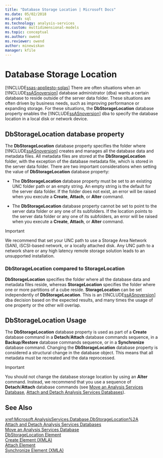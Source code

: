 ```yaml
---
title: "Database Storage Location | Microsoft Docs"
ms.date: 05/02/2018
ms.prod: sql
ms.technology: analysis-services
ms.custom: multidimensional-models
ms.topic: conceptual
ms.author: owend
ms.reviewer: owend
author: minewiskan
manager: kfile
---
```

# Database Storage Location
[!INCLUDE[ssas-appliesto-sqlas](../../includes/ssas-appliesto-sqlas.md)]
  There are often situations when an [!INCLUDE[ssASnoversion](../../includes/ssasnoversion-md.md)] database administrator (dba) wants a certain database to reside outside of the server data folder. These situations are often driven by business needs, such as improving performance or expanding storage. For these situations, the **DbStorageLocation** database property enables the [!INCLUDE[ssASnoversion](../../includes/ssasnoversion-md.md)] dba to specify the database location in a local disk or network device.  
  
## DbStorageLocation database property  
 The **DbStorageLocation** database property specifies the folder where [!INCLUDE[ssASnoversion](../../includes/ssasnoversion-md.md)] creates and manages all the database data and metadata files. All metadata files are stored at the **DbStorageLocation** folder, with the exception of the database metadata file, which is stored in the server data folder. There are two important considerations when setting the value of **DbStorageLocation** database property:  
  
-   The **DbStorageLocation** database property must be set to an existing UNC folder path or an empty string. An empty string is the default for the server data folder. If the folder does not exist, an error will be raised when you execute a **Create**, **Attach**, or **Alter** command.  
  
-   The **DbStorageLocation** database property cannot be set to point to the server data folder or any one of its subfolders. If the location points to the server data folder or any one of its subfolders, an error will be raised when you execute a **Create**, **Attach**, or **Alter** command.  
  
> [!IMPORTANT]  
>  We recommend that set your UNC path to use a Storage Area Network (SAN), iSCSI-based network, or a locally attached disk. Any UNC path to a network share or any high latency remote storage solution leads to an unsupported installation.  
  
### DbStorageLocation compared to StorageLocation  
 **DbStorageLocation** specifies the folder where all the database data and metadata files reside, whereas **StorageLocation** specifies the folder where one or more partitions of a cube reside. **StorageLocation** can be set independently of **DbStorageLocation**. This is an [!INCLUDE[ssASnoversion](../../includes/ssasnoversion-md.md)] dba decision based on the expected results, and many times the usage of one property or the other will overlap.  
  
## DbStorageLocation Usage  
 The **DbStorageLocation** database property is used as part of a **Create** database command in a **Detach**/**Attach** database commands sequence, in a **Backup**/**Restore** database commands sequence, or in a **Synchronize** database command. Changing the **DbStorageLocation** database property is considered a structural change in the database object. This means that all metadata must be recreated and the data reprocessed.  
  
> [!IMPORTANT]  
>  You should not change the database storage location by using an **Alter** command. Instead, we recommend that you use a sequence of **Detach**/**Attach** database commands (see [Move an Analysis Services Database](../../analysis-services/multidimensional-models/move-an-analysis-services-database.md), [Attach and Detach Analysis Services Databases](../../analysis-services/multidimensional-models/attach-and-detach-analysis-services-databases.md)).  
  
## See Also  
 <xref:Microsoft.AnalysisServices.Database.DbStorageLocation%2A>   
 [Attach and Detach Analysis Services Databases](../../analysis-services/multidimensional-models/attach-and-detach-analysis-services-databases.md)   
 [Move an Analysis Services Database](../../analysis-services/multidimensional-models/move-an-analysis-services-database.md)   
 [DbStorageLocation Element](https://docs.microsoft.com/analysis-services/xmla/xml-elements-properties/dbstoragelocation-element)   
 [Create Element &#40;XMLA&#41;](https://docs.microsoft.com/analysis-services/xmla/xml-elements-commands/create-element-xmla)   
 [Attach Element](https://docs.microsoft.com/analysis-services/xmla/xml-elements-commands/attach-element)   
 [Synchronize Element &#40;XMLA&#41;](https://docs.microsoft.com/analysis-services/xmla/xml-elements-commands/synchronize-element-xmla)  
  
  
